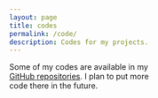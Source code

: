 ```yaml
---
layout: page
title: codes
permalink: /code/
description: Codes for my projects.
---
```


<div style="float: left; width: 50%;">
Some of my codes are available in my <a href="https://github.com/aborowska" title="GitHub">GitHub repositories</a>. I plan to put more code there in the future.
</div>
<div style="float: right; width: 50%;">
    <img src="{{ site.baseurl }}/assets/img/why.jpg" alt="" title="Reality"/>
</div>